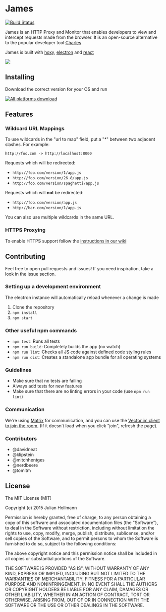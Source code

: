 # James

[![Build Status](https://travis-ci.org/james-proxy/james.svg?branch=master)](https://travis-ci.org/james-proxy/james)

James is an HTTP Proxy and Monitor that enables developers to view and intercept requests made from the browser.
It is an open-source alternative to the popular developer tool [Charles](http://www.charlesproxy.com/)

James is built with [hoxy](https://github.com/greim/hoxy), [electron](https://github.com/atom/electron) and [react](https://reactjs.org/)

![](resources/screenshot-1.png)

## Installing
Download the correct version for your OS and run

[![All platforms download](https://img.shields.io/badge/download-any_platform-green.svg)](https://github.com/james-proxy/james/releases/latest)

## Features

### Wildcard URL Mappings

To use wildcards in the "url to map" field, put a "*" between two adjacent slashes. For example:
```
http://foo.com -> http://localhost:8000
```
Requests which will be redirected:
* `http://foo.com/version/1/app.js`
* `http://foo.com/version/26.8/app.js`
* `http://foo.com/version/spaghetti/app.js`

Requests which will **not** be redirected:
* `http://foo.com/version/app.js`
* `http://bar.com/version/1/app.js`

You can also use multiple wildcards in the same URL.
 
### HTTPS Proxying

To enable HTTPS support follow the [instructions in our wiki](https://github.com/james-proxy/james/wiki)

## Contributing

Feel free to open pull requests and issues!
If you need inspiration, take a look in the issue section.

### Setting up a development environment

The electron instance will automatically reload whenever a change is made

 1. Clone the repository
 2. `npm install`
 3. `npm start`

### Other useful npm commands

- `npm test`: Runs all tests
- `npm run build`: Completely builds the app (no watch)
- `npm run lint`: Checks all JS code against defined code styling rules
- `npm run dist`: Creates a standalone app bundle for all operating systems

### Guidelines
- Make sure that no tests are failing
- Always add tests for new features
- Make sure that there are no linting errors in your code (use `npm run lint`)

### Communication

We're using [Matrix](https://matrix.org/) for communication, and you can use the
[Vector.im client to join the room.](https://vector.im/beta/#/room/#james:matrix.org)
(If it doesn't load when you click "join", refresh the page).

### Contributors
- @davidneat
- @klipstein
- @mitchhentges
- @nerdbeere
- @tomitm

## License
The MIT License (MIT)

Copyright (c) 2015 Julian Hollmann

Permission is hereby granted, free of charge, to any person obtaining a copy of this software and associated documentation files (the "Software"), to deal in the Software without restriction, including without limitation the rights to use, copy, modify, merge, publish, distribute, sublicense, and/or sell copies of the Software, and to permit persons to whom the Software is furnished to do so, subject to the following conditions:

The above copyright notice and this permission notice shall be included in all copies or substantial portions of the Software.

THE SOFTWARE IS PROVIDED "AS IS", WITHOUT WARRANTY OF ANY KIND, EXPRESS OR IMPLIED, INCLUDING BUT NOT LIMITED TO THE WARRANTIES OF MERCHANTABILITY, FITNESS FOR A PARTICULAR PURPOSE AND NONINFRINGEMENT. IN NO EVENT SHALL THE AUTHORS OR COPYRIGHT HOLDERS BE LIABLE FOR ANY CLAIM, DAMAGES OR OTHER LIABILITY, WHETHER IN AN ACTION OF CONTRACT, TORT OR OTHERWISE, ARISING FROM, OUT OF OR IN CONNECTION WITH THE SOFTWARE OR THE USE OR OTHER DEALINGS IN THE SOFTWARE.
